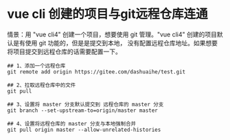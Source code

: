 # vue cli 创建的项目与git远程仓库连通

情景：用 "vue cli4" 创建一个项目，想要使用 git 管理。"vue cli4" 创建的项目默认是有使用 git 功能的，但是是提交到本地， 没有配置远程仓库地址。如果想要将项目提交到远程仓库的话需要配置一下。

```
## 1、添加一个远程仓库
git remote add origin https://gitee.com/dashuaihe/test.git

## 2、拉取远程仓库中的文件
git pull

## 3、设置将 master 分支默认提交到 远程仓库的 master 分支
git branch --set-upstream-to=origin/master master

## 4、设置将远程仓库的 master 分支与本地强制合并
git pull origin master --allow-unrelated-histories
```